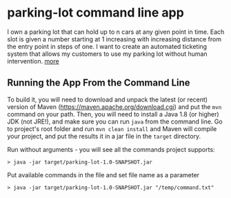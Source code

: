 # parking-lot command line app
I own a parking lot that can hold up to n cars at any given point in time. Each slot is given a number starting at 1
increasing with increasing distance from the entry point in steps of one. I want to create an automated ticketing system
that allows my customers to use my parking lot without human intervention.
[more](./PROBLEM_2_PARKING_LOT.md)


## Running the App From the Command Line

To build it, you will need to download and unpack the latest (or recent) version of Maven (https://maven.apache.org/download.cgi)
and put the `mvn` command on your path.
Then, you will need to install a Java 1.8 (or higher) JDK (not JRE!), and make sure you can run `java` from the command line.
Go to project's root folder and run `mvn clean install` and Maven will compile your project,
and put the results it in a jar file in the `target` directory.


Run without arguments - you will see all the commands project supports:
```  
> java -jar target/parking-lot-1.0-SNAPSHOT.jar 
```

Put available commands in the file and set file name as a parameter
```  
> java -jar target/parking-lot-1.0-SNAPSHOT.jar "/temp/command.txt" 
```

